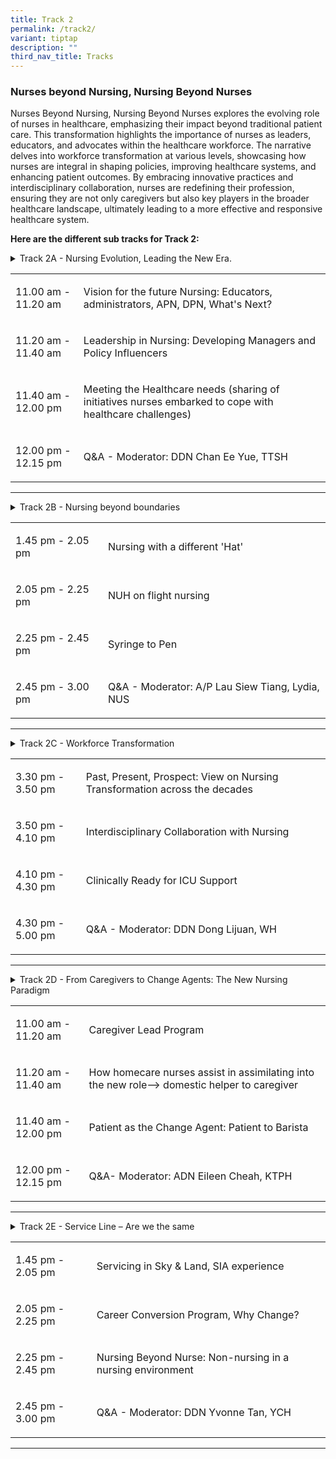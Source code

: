 ```yaml
---
title: Track 2
permalink: /track2/
variant: tiptap
description: ""
third_nav_title: Tracks
---
```

<h3>Nurses beyond Nursing, Nursing Beyond Nurses</h3>
<p>Nurses Beyond Nursing, Nursing Beyond Nurses explores the evolving role
of nurses in healthcare, emphasizing their impact beyond traditional patient
care. This transformation highlights the importance of nurses as leaders,
educators, and advocates within the healthcare workforce. The narrative
delves into workforce transformation at various levels, showcasing how
nurses are integral in shaping policies, improving healthcare systems,
and enhancing patient outcomes. By embracing innovative practices and interdisciplinary
collaboration, nurses are redefining their profession, ensuring they are
not only caregivers but also key players in the broader healthcare landscape,
ultimately leading to a more effective and responsive healthcare system.</p>
<p><strong>Here are the different sub tracks for Track 2:</strong>
</p>
<div data-type="detailGroup" class="isomer-accordion-group isomer-accordion isomer-accordion-white">
<details class="isomer-details">
<summary>Track 2A - Nursing Evolution, Leading the New Era.&nbsp;</summary>
<div data-type="detailsContent" class="isomer-details-content">
<p>This session explores how nursing is transforming to meet future healthcare
demands. We will examine the evolving vision of future nursing, including
digital healthcare and advanced practice roles, while discussing how nurses
are stepping into leadership positions and influencing healthcare policy.
The session covers current strategies to meet changing healthcare needs,
particularly in ageing populations and chronic disease management. We will
also explore innovative initiatives nurses are developing to address healthcare
challenges, including new care models and technology integration. Our discussion
will highlight how nurses are actively shaping healthcare's future through
leadership, innovation, and adaptability.&nbsp;</p>
</div>
</details>
</div>
<table style="minWidth: 50px">
<colgroup>
<col>
<col>
</colgroup>
<tbody>
<tr>
<td rowspan="1" colspan="1">
<p>11.00 am - 11.20 am</p>
</td>
<td rowspan="1" colspan="1">
<p>Vision for the future Nursing: Educators, administrators, APN, DPN, What's
Next?</p>
</td>
</tr>
<tr>
<td rowspan="1" colspan="1">
<p>11.20 am - 11.40 am</p>
</td>
<td rowspan="1" colspan="1">
<p>Leadership in Nursing: Developing Managers and Policy Influencers</p>
</td>
</tr>
<tr>
<td rowspan="1" colspan="1">
<p>11.40 am - 12.00 pm</p>
</td>
<td rowspan="1" colspan="1">
<p>Meeting the Healthcare needs (sharing of initiatives nurses embarked to
cope with healthcare challenges)</p>
</td>
</tr>
<tr>
<td rowspan="1" colspan="1">
<p>12.00 pm - 12.15 pm</p>
</td>
<td rowspan="1" colspan="1">
<p>Q&amp;A - Moderator: DDN Chan Ee Yue, TTSH</p>
</td>
</tr>
</tbody>
</table>
<hr>
<p></p>
<div data-type="detailGroup" class="isomer-accordion-group isomer-accordion isomer-accordion-white">
<details class="isomer-details">
<summary>Track 2B - Nursing beyond boundaries</summary>
<div data-type="detailsContent" class="isomer-details-content">
<p>In an ever-evolving healthcare landscape, the role of nursing transcends
traditional boundaries, embracing diverse responsibilities and innovative
practices. This track, "Nursing Beyond Boundaries," explores the multifaceted
nature of nursing, highlighting the various "hats" that nurses wear in
their professional journeys. From providing care in unconventional settings,
such as in the sky during air transport, to advocating for health through
writing and education, nurses are pivotal in shaping health outcomes. The
subtopic, "Syringe to Pen," emphasizes the importance of communication
and advocacy in nursing, showcasing how nurses can influence policy and
public health through their voices and written contributions. Join us as
we delve into the dynamic roles of nurses and celebrate their contributions
to healthcare, both on the ground and beyond.&nbsp;</p>
</div>
</details>
</div>
<table style="minWidth: 50px">
<colgroup>
<col>
<col>
</colgroup>
<tbody>
<tr>
<td rowspan="1" colspan="1">
<p>1.45 pm - 2.05 pm</p>
</td>
<td rowspan="1" colspan="1">
<p>Nursing with a different 'Hat'</p>
</td>
</tr>
<tr>
<td rowspan="1" colspan="1">
<p>2.05 pm - 2.25 pm</p>
</td>
<td rowspan="1" colspan="1">
<p>NUH on flight nursing</p>
</td>
</tr>
<tr>
<td rowspan="1" colspan="1">
<p>2.25 pm - 2.45 pm</p>
</td>
<td rowspan="1" colspan="1">
<p>Syringe to Pen</p>
</td>
</tr>
<tr>
<td rowspan="1" colspan="1">
<p>2.45 pm - 3.00 pm</p>
</td>
<td rowspan="1" colspan="1">
<p>Q&amp;A - Moderator: A/P Lau Siew Tiang, Lydia, NUS</p>
</td>
</tr>
</tbody>
</table>
<hr>
<div data-type="detailGroup" class="isomer-accordion-group isomer-accordion isomer-accordion-white">
<details class="isomer-details">
<summary>Track 2C - Workforce Transformation&nbsp;</summary>
<div data-type="detailsContent" class="isomer-details-content">
<p>In the face of rapid changes in healthcare, the nursing profession is
undergoing a significant transformation that reflects both historical evolution
and future prospects. This track, "Workforce Transformation in Nursing,"
will feature esteemed speakers from overseas who will provide insights
into the past, present, and future of nursing transformation across the
decades. Attendees will gain a comprehensive understanding of how nursing
roles have adapted and evolved in response to societal needs and technological
advancements.&nbsp;</p>
<p>&nbsp;Additionally, the track will highlight the importance of interdisciplinary
collaboration, showcasing how nurses work alongside other healthcare professionals
to enhance patient care and outcomes. Finally, in light of the recent pandemic,
we will explore how nursing has stepped up to prepare for critical care
demands, ensuring clinical readiness for ICU support. Join us for an engaging
discussion on the pivotal role of nursing in shaping the future of healthcare
through transformation and collaboration.&nbsp;</p>
</div>
</details>
</div>
<table style="minWidth: 50px">
<colgroup>
<col>
<col>
</colgroup>
<tbody>
<tr>
<td rowspan="1" colspan="1">
<p>3.30 pm - 3.50 pm</p>
</td>
<td rowspan="1" colspan="1">
<p>Past, Present, Prospect: View on Nursing Transformation across the decades</p>
</td>
</tr>
<tr>
<td rowspan="1" colspan="1">
<p>3.50 pm - 4.10 pm</p>
</td>
<td rowspan="1" colspan="1">
<p>Interdisciplinary Collaboration with Nursing</p>
</td>
</tr>
<tr>
<td rowspan="1" colspan="1">
<p>4.10 pm - 4.30 pm</p>
</td>
<td rowspan="1" colspan="1">
<p>Clinically Ready for ICU Support</p>
</td>
</tr>
<tr>
<td rowspan="1" colspan="1">
<p>4.30 pm - 5.00 pm</p>
</td>
<td rowspan="1" colspan="1">
<p>Q&amp;A - Moderator: DDN Dong Lijuan, WH</p>
</td>
</tr>
</tbody>
</table>
<hr>
<p></p>
<div data-type="detailGroup" class="isomer-accordion-group isomer-accordion isomer-accordion-white">
<details class="isomer-details">
<summary>Track 2D - From Caregivers to Change Agents: The New Nursing Paradigm</summary>
<div data-type="detailsContent" class="isomer-details-content">
<p>In today's rapidly evolving healthcare landscape, nursing is undergoing
a remarkable transformation that extends far beyond traditional bedside
care. This new nursing paradigm reimagines nurses as powerful change agents
who not only provide essential care but also drive innovation in healthcare
delivery. By embracing concepts like "cleaning to care" and fostering collaboration
between professional caregivers and domestic helpers, this approach creates
a more integrated and effective care environment. Perhaps most significantly,
it recognizes patients as active participants in their own health journeys,
exemplified by innovative initiatives where patients become community contributors,
such as serving as baristas while promoting wellness. This shift represents
a fundamental change in how we view healthcare delivery, creating a more
dynamic and inclusive system that benefits all stakeholders.</p>
</div>
</details>
</div>
<table style="minWidth: 50px">
<colgroup>
<col>
<col>
</colgroup>
<tbody>
<tr>
<td rowspan="1" colspan="1">
<p>11.00 am - 11.20 am</p>
</td>
<td rowspan="1" colspan="1">
<p>Caregiver Lead Program</p>
</td>
</tr>
<tr>
<td rowspan="1" colspan="1">
<p>11.20 am - 11.40 am</p>
</td>
<td rowspan="1" colspan="1">
<p>How homecare nurses assist in assimilating into the new role--&gt; domestic
helper to caregiver</p>
</td>
</tr>
<tr>
<td rowspan="1" colspan="1">
<p>11.40 am - 12.00 pm</p>
</td>
<td rowspan="1" colspan="1">
<p>Patient as the Change Agent: Patient to Barista</p>
</td>
</tr>
<tr>
<td rowspan="1" colspan="1">
<p>12.00 pm - 12.15 pm</p>
</td>
<td rowspan="1" colspan="1">
<p>Q&amp;A- Moderator: ADN Eileen Cheah, KTPH</p>
</td>
</tr>
</tbody>
</table>
<hr>
<p></p>
<div data-type="detailGroup" class="isomer-accordion-group isomer-accordion isomer-accordion-white">
<details class="isomer-details">
<summary>Track 2E - Service Line – Are we the same&nbsp;</summary>
<div data-type="detailsContent" class="isomer-details-content">
<p>In the diverse world of healthcare, the roles and responsibilities of
service providers often intersect with those of nurses, leading to intriguing
discussions about identity and function within the service line. This track,
"Service Line - Are We the Same as Nurses?" will explore the multifaceted
nature of service roles in both aerial and terrestrial settings, featuring
insights from a speaker with experience in Singapore Airlines (SIA) who
will share how service excellence in the sky parallels nursing practices
on the ground.&nbsp;</p>
<p>Additionally, we will hear from a speaker who has undergone a remarkable
career conversion from prison officer to nurse, discussing the motivations
behind her change and the unique perspectives she brings to the nursing
profession.&nbsp;</p>
<p>Finally, the track will include a presentation on the concept of "nursing
beyond nursing," where a speaker will discuss the contributions of non-nursing
professionals in a nursing environment, highlighting the collaborative
efforts that enhance patient care. Join us for an enlightening exploration
of service lines and the evolving identity of nursing in today's healthcare
landscape.&nbsp;</p>
</div>
</details>
</div>
<table style="minWidth: 50px">
<colgroup>
<col>
<col>
</colgroup>
<tbody>
<tr>
<td rowspan="1" colspan="1">
<p>1.45 pm - 2.05 pm</p>
</td>
<td rowspan="1" colspan="1">
<p>Servicing in Sky &amp; Land, SIA experience</p>
</td>
</tr>
<tr>
<td rowspan="1" colspan="1">
<p>2.05 pm - 2.25 pm</p>
</td>
<td rowspan="1" colspan="1">
<p>Career Conversion Program, Why Change?</p>
</td>
</tr>
<tr>
<td rowspan="1" colspan="1">
<p>2.25 pm - 2.45 pm</p>
</td>
<td rowspan="1" colspan="1">
<p>Nursing Beyond Nurse: Non-nursing in a nursing environment</p>
</td>
</tr>
<tr>
<td rowspan="1" colspan="1">
<p>2.45 pm - 3.00 pm</p>
</td>
<td rowspan="1" colspan="1">
<p>Q&amp;A - Moderator: DDN Yvonne Tan, YCH</p>
</td>
</tr>
</tbody>
</table>
<hr>
<p></p>